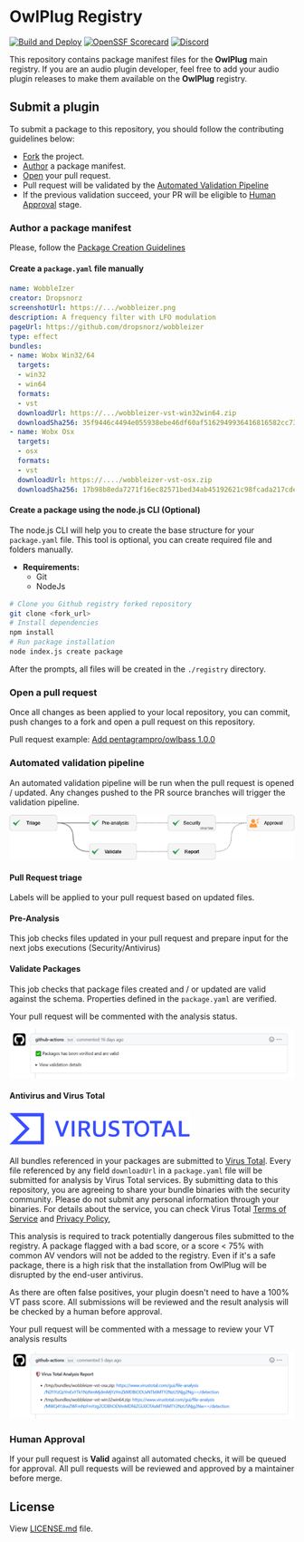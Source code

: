 # OwlPlug Registry

[![Build and Deploy](https://github.com/OwlPlug/owlplug-registry/actions/workflows/deploy.yml/badge.svg)](https://github.com/OwlPlug/owlplug-registry/actions/workflows/deploy.yml)
[![OpenSSF Scorecard](https://api.securityscorecards.dev/projects/github.com/OwlPlug/owlplug-registry/badge)](https://api.securityscorecards.dev/projects/github.com/OwlPlug/owlplug-registry)
[![Discord](https://img.shields.io/badge/chat-on%20discord-%237289DA.svg)](https://discord.gg/nEdHAMB)


This repository contains package manifest files for the **OwlPlug** main registry. If you are an audio plugin developer, feel free to add your audio plugin releases to make them available on the **OwlPlug** registry.


## Submit a plugin

To submit a package to this repository, you should follow the contributing guidelines below:
* [Fork](https://github.com/OwlPlug/owlplug-registry/fork) the project.
* [Author](#author-a-package-manifest) a package manifest.
* [Open](#open-a-pull-request) your pull request.
* Pull request will be validated by the [Automated Validation Pipeline](#automated-validation-pipeline)
* If the previous validation succeed, your PR will be eligible to [Human Approval](#human-approval) stage.

### Author a package manifest

Please, follow the [Package Creation Guidelines](/doc/Package-creation-guidelines.md)

#### Create a `package.yaml` file manually

```yml
name: WobbleIzer
creator: Dropsnorz
screenshotUrl: https://.../wobbleizer.png
description: A frequency filter with LFO modulation
pageUrl: https://github.com/dropsnorz/wobbleizer
type: effect
bundles:
- name: Wobx Win32/64
  targets:
  - win32
  - win64
  formats:
  - vst
  downloadUrl: https://.../wobbleizer-vst-win32win64.zip
  downloadSha256: 35f9446c4494e055938ebe46df60af5162949936416816582cc738a809ab5ccd
- name: Wobx Osx
  targets:
  - osx
  formats:
  - vst
  downloadUrl: https://..../wobbleizer-vst-osx.zip
  downloadSha256: 17b98b8eda7271f16ec82571bed34ab45192621c98fcada217cde7c54bddb793
```

#### Create a package using the node.js CLI (Optional)

The node.js CLI will help you to create the base structure for your `package.yaml` file. This tool is optional, you can create required file and folders manually.

* **Requirements:**
  * Git
  * NodeJs

```sh
# Clone you Github registry forked repository
git clone <fork_url>
# Install dependencies
npm install
# Run package installation
node index.js create package

```

After the prompts, all files will be created in the `./registry` directory.

### Open a pull request

Once all changes as been applied to your local repository, you can commit, push changes to a fork and open a pull request on this repository.

Pull request example: [Add pentagrampro/owlbass 1.0.0](https://github.com/OwlPlug/owlplug-registry/pull/39)

### Automated validation pipeline

An automated validation pipeline will be run when the pull request is opened / updated. Any changes pushed to the PR source branches will trigger the validation pipeline.

![](doc/images/pipeline.png)


#### Pull Request triage

Labels will be applied to your pull request based on updated files.

#### Pre-Analysis

This job checks files updated in your pull request and prepare input for the next jobs executions (Security/Antivirus)

#### Validate Packages

This job checks that package files created and / or updated are valid against the schema. Properties defined in the `package.yaml` are verified.

Your pull request will be commented with the analysis status.

![](doc/images/validation-message.png)


#### Antivirus and Virus Total

![](doc/images/virustotal-logo.png)

All bundles referenced in your packages are submitted to [Virus Total](https://www.virustotal.com). Every file referenced by any field `downloadUrl` in a `package.yaml` file will be submitted for analysis by Virus Total services. By submitting data to this repository, you are agreeing to share your bundle binaries with the security community. Please do not submit any personal information through your binaries. For details about the service, you can check Virus Total [Terms of Service](https://support.virustotal.com/hc/en-us/articles/115002145529-Terms-of-Service) and [Privacy Policy](https://support.virustotal.com/hc/en-us/articles/115002168385-Privacy-Policy),

This analysis is required to track potentially dangerous files submitted to the registry. A package flagged with a bad score, or a score < 75% with common AV vendors will not be added to the registry. Even if it's a safe package, there is a high risk that the installation from OwlPlug will be disrupted by the end-user antivirus.

As there are often false positives, your plugin doesn't need to have a 100% VT pass score. All submissions will be reviewed and the result analysis will be checked by a human before approval.

Your pull request will be commented with a message to review your VT analysis results

![](doc/images/antivirus-message.png)


### Human Approval

If your pull request is **Valid** against all automated checks, it will be queued for approval.
All pull requests will be reviewed and approved by a maintainer before merge.

## License

View [LICENSE.md](LICENSE.md) file.

